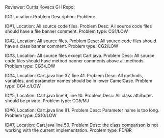 Reviewer: Curtis Kovacs             GH Repo:


ID#     Location:         Problem Description:               Problem:

ID#1, Location: All source code files. Problem Desc: All source code files should have a file banner comment. Problem type: CG1/LOW

ID#2, Location: All source files. Problem Desc: All source code files should have a class banner comment. Problem type: CG2/LOW

ID#3, Location: All source files except Cart.java. Problem Desc: All source code files should have method banner comments above all methods. Problem type: CG3/LOW

ID#4, Location: Cart.java line 37, line 41. Problem Desc: All methods, variables, and parameter names should be in lower CamelCase. Problem type: CG4.c/LOW

ID#5, Location: Cart.java line 9, line 10. Problem Desc: All class attributes should be private. Problem type: CG5/MJ

ID#6, Location: Cart.java line 81. Problem Desc: Parameter name is too long. Problem type: CS10/LOW

ID#7, Location: Cart.java line 50. Problem Desc: the class comparison is not working with the current implementation. Problem type: FD/BR
